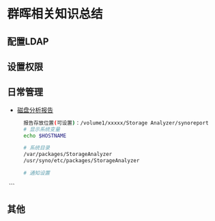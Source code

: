 # 群晖相关知识总结
## 配置LDAP
## 设置权限
## 日常管理
- [磁盘分析报告](https://www.synology.com/zh-cn/knowledgebase/DSM/help/StorageAnalyzer/StorageAnalyzer_desc)
  ``` bash 
    报告存放位置(可设置)：/volume1/xxxxx/Storage Analyzer/synoreport
    # 显示系统变量
    echo $HOSTNAME

    # 系统目录
    /var/packages/StorageAnalyzer
    /usr/syno/etc/packages/StorageAnalyzer

    # 通知设置
  ```
## 其他
